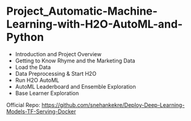# Project_Automatic-Machine-Learning-with-H2O-AutoML-and-Python

- Introduction and Project Overview
- Getting to Know Rhyme and the Marketing Data
- Load the Data
- Data Preprocessing & Start H2O
- Run H2O AutoML
- AutoML Leaderboard and Ensemble Exploration
- Base Learner Exploration 

Official Repo:
https://github.com/snehankekre/Deploy-Deep-Learning-Models-TF-Serving-Docker
